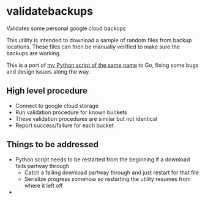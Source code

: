 # validatebackups
Validates some personal google cloud backups

This utility is intended to download a sample of random files from backup locations.
These files can then be manually verified to make sure the backups are working.

This is a port of
[my Python script of the same name](https://github.com/mattgiltaji/miscutils/tree/master/validatebackups)
to Go, fixing some bugs and design issues along the way.

## High level procedure
* Connect to google cloud storage
* Run validation procedure for known buckets
* These validation procedures are similar but not identical
* Report success/failure for each bucket

## Things to be addressed
* Python script needs to be restarted from the beginning if a download fails partway through
  * Catch a failing download partway through and just restart for that file
  * Serialize progress somehow so restarting the utility resumes from where it left off
* 